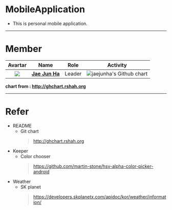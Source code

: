 # MobileApplication
- This is personal mobile application.
---
# Member
| Avartar | Name | Role | Activity |
 |:--------:|:--------:|:--------:|:--------:|
 | <img src="https://avatars1.githubusercontent.com/u/7951335?v=4&s=100"> | <a href = "https://github.com/jaejunha"> **Jae Jun Ha** </a> | Leader | <img src="http://ghchart.rshah.org/jaejunha" alt="jaejunha's Github chart" /> |
 
 **chart from : http://ghchart.rshah.org**

---
# Refer
- README
	* Git chart
		>http://ghchart.rshah.org
- Keeper
	* Color chooser
		>https://github.com/martin-stone/hsv-alpha-color-picker-android
- Weather		
	* SK planet
		>https://developers.skplanetx.com/apidoc/kor/weather/information/
